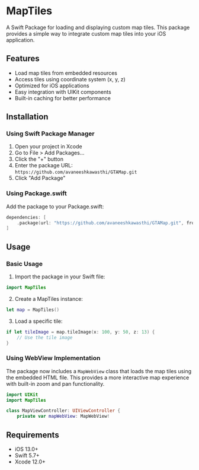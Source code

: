 # MapTiles

A Swift Package for loading and displaying custom map tiles. This package provides a simple way to integrate custom map tiles into your iOS application.

## Features

- Load map tiles from embedded resources
- Access tiles using coordinate system (x, y, z)
- Optimized for iOS applications
- Easy integration with UIKit components
- Built-in caching for better performance

## Installation

### Using Swift Package Manager

1. Open your project in Xcode
2. Go to File > Add Packages...
3. Click the "+" button
4. Enter the package URL: `https://github.com/avaneeshkawasthi/GTAMap.git`
5. Click "Add Package"

### Using Package.swift

Add the package to your Package.swift:

```swift
dependencies: [
    .package(url: "https://github.com/avaneeshkawasthi/GTAMap.git", from: "1.0.0")
]
```

## Usage

### Basic Usage

1. Import the package in your Swift file:
```swift
import MapTiles
```

2. Create a MapTiles instance:
```swift
let map = MapTiles()
```

3. Load a specific tile:
```swift
if let tileImage = map.tileImage(x: 100, y: 50, z: 13) {
    // Use the tile image
}
```

### Using WebView Implementation

The package now includes a `MapWebView` class that loads the map tiles using the embedded HTML file. This provides a more interactive map experience with built-in zoom and pan functionality.

```swift
import UIKit
import MapTiles

class MapViewController: UIViewController {
    private var mapWebView: MapWebView!
```

## Requirements

- iOS 13.0+
- Swift 5.7+
- Xcode 12.0+
